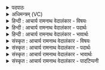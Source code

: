 <details><summary>पदपाठः</summary>

अ꣡ग्रे꣢꣯। सि꣡न्धू꣢꣯नाम्। प꣡व꣢꣯मानः। अ꣡र्षसि। अ꣡ग्रे꣢꣯। वा꣣चः꣢। अ꣡ग्रियः꣢। गो꣡षु꣢꣯। ग꣣च्छसि। अ꣡ग्रे꣢꣯। वा꣡ज꣢꣯स्य। भ꣣जसे। मह꣢त्। ध꣡न꣢꣯म्। स्वा꣣यु꣢धः। सु꣡। आयुधः꣢। सो꣣तृ꣡भिः꣢। सो꣣म। सूयसे। १०३३।
</details>

<details><summary>अधिमन्त्रम् (VC)</summary>

- पवमानः सोमः
- त्रय ऋषयः
- जगती
- निषादः
</details>

<details><summary>हिन्दी : आचार्य रामनाथ वेदालंकार - विषयः</summary>

अगले मन्त्र में परमेश्वर का कर्तृत्व वर्णित है।
</details>

<details><summary>हिन्दी : आचार्य रामनाथ वेदालंकार - पदार्थः</summary>

पदार्थान्वयभाषाः -  हे सोम अर्थात् जगत्स्रष्टा परमात्मन्! (पवमानः)पवित्रकर्ता आप(सिन्धूनाम्)नदियों के(अग्रे)आगे-आगे(अर्षसि)चलते हो,अर्थात् उन्हें आप ही प्रवाहित करते हो।(वाचः)मनुष्यों से उच्चारण की जाती हुई वाणी के(अग्रे)आगे(गच्छसि)चलते हो,अर्थात् आपकी दी हुई वाक्शक्ति से ही मनुष्य व्यक्त वाणी का उच्चारण करते हैं। (अग्रियः) आगे स्थित आप (गोषु) सूर्य-किरणों में (गच्छसि) पहुँचते हो,अर्थात् सूर्य-किरणों को भी आप ही प्रकाशित एवं प्रेरित करते हो और(वाजस्य) अन्न तथा संग्राम के भी (अग्रे) आगे,आप ही जाते हो,अर्थात् अन्न आदि की उत्पत्ति और संग्राम में विजय भी आप ही कराते हो। आप (महत् धनम्) महान् ऐश्वर्य को (भजसे) प्राप्त किये हुए हो। हे (सोम) परमात्मन् ! (स्वायुधाः) उत्तम शस्त्रास्त्र जिसके पास हैं,ऐसे सेनापति के समान रक्षा करने में समर्थ आप (सोतृभिः) ध्यानयज्ञ करनेवाले उपासकों के द्वारा (सूयसे) अभिषुत किये जाते हो,अर्थात् वे आपसे अपने लिए आनन्द-रस को क्षरित करते हैं ॥३॥
</details>

<details><summary>हिन्दी : आचार्य रामनाथ वेदालंकार - भावार्थः</summary>

भावार्थभाषाः -  बाहरी जगत् में और शरीर के अन्दर होनेवाली सारी व्यवस्था को सर्वान्तर्यामी परमेश्वर ही कराता है ॥३॥
</details>

<details><summary>संस्कृत : आचार्य रामनाथ वेदालंकार - विषयः</summary>

अथ परमेश्वरस्य कर्तृत्वमाह।
</details>

<details><summary>संस्कृत : आचार्य रामनाथ वेदालंकार - पदार्थः</summary>

पदार्थान्वयभाषाः -  हे सोम जगत्स्रष्टः परमात्मन् ! (पवमानः) पवित्रकर्ता त्वम् (सिन्धूनाम्) नदीनाम् (अग्रे) अग्रतः (अर्षसि) गच्छसि,त्वमेव ताः प्रवाहयसीत्यर्थः। (वाचः) मनुष्यैः प्रोच्यमानायाः वाण्याः (अग्रे) अग्रतः (गच्छसि) यासि,त्वत्प्रदत्तया शक्त्यैव जनाः व्यक्तां वाचमुच्चारयन्तीत्यर्थः। (अग्रियः) अग्रे भवः सन्।[‘अग्राद्यत्’ अ० ४।४।११६ इत्यनुवृत्तौ ‘घच्छौ च’। अ० ४।४।११७ इत्यनेन अग्रशब्दाद् भावार्थे घप्रत्ययः।] (गोषु) सूर्यकिरणेषु (गच्छसि) यासि,सूर्यकिरणान् त्वमेव प्रकाशयसि प्रेरयसि चेत्यर्थः। अपि च (वाजस्य) अन्नस्य संग्रामस्य वा (अग्रे) अग्रतः गच्छसि,अन्नाद्युत्पत्तिं संग्रामे विजयं चापि त्वमेव कारयसीत्यर्थः। त्वम् (महद्) धनम् विपुलम् ऐश्वर्यम् (भजसे) प्राप्नोषि। हे (सोम) परमात्मन् ! (स्वायुधः) सुशस्त्रास्त्रः सेनापतिरिव रक्षासमर्थः त्वम् (सोतृभिः) ध्यानयज्ञं कुर्वद्भिः उपासकैः (सूयसे) अभिषूय आनन्दं क्षार्यसे ॥३॥
</details>

<details><summary>संस्कृत : आचार्य रामनाथ वेदालंकार - भावार्थः</summary>

भावार्थभाषाः -  बाह्ये जगति शरीराभ्यन्तरे च संजायमानां सर्वां व्यवस्थां सर्वान्तर्यामी परमेश्वर एव कारयति ॥३॥
</details>

<details><summary>संस्कृत : आचार्य रामनाथ वेदालंकार - पादटिप्पनी</summary>

टिप्पणी:   १. ऋ० ९।८६।१२ ऋषिः सिकता निवावरी। ‘अर्ष॒त्यग्रे॑’ ‘गच्छति’ ‘अग्रे॒ वाज॑स्य भजते महाध॒नं स्वा॑यु॒धः सो॒तृभिः॑ पूयते॒ वृषा॑’ इति पाठः।
</details>